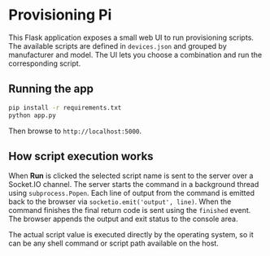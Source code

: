 # Provisioning Pi

This Flask application exposes a small web UI to run provisioning scripts. The
available scripts are defined in `devices.json` and grouped by manufacturer and
model. The UI lets you choose a combination and run the corresponding script.

## Running the app

```bash
pip install -r requirements.txt
python app.py
```

Then browse to `http://localhost:5000`.

## How script execution works

When **Run** is clicked the selected script name is sent to the server over a
Socket.IO channel. The server starts the command in a background thread using
`subprocess.Popen`. Each line of output from the command is emitted back to the
browser via `socketio.emit('output', line)`. When the command finishes the final
return code is sent using the `finished` event. The browser appends the output
and exit status to the console area.

The actual script value is executed directly by the operating system, so it can
be any shell command or script path available on the host.
